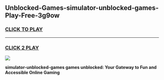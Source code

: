 
## Unblocked-Games-simulator-unblocked-games-Play-Free-3g9ow
<h3>
<a href="https://premium76.site?title=simulator-unblocked-games&ref=23A">CLICK TO PLAY</a></h3>
<hr>

<h3>
<a href="https://premium76.site?title=simulator-unblocked-games&ref=23A">CLICK 2 PLAY</a>
  
</h3>

<a href="https://premium76.site?title=simulator-unblocked-games&ref=23A"><img src="https://clearcache.store/games.png"></a>


**simulator-unblocked-games games unblocked: Your Gateway to Fun and Accessible Online Gaming**
